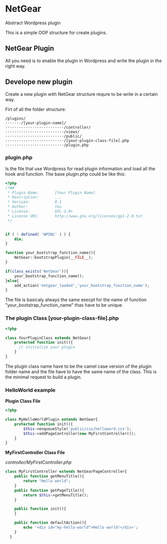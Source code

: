 # NetGear
Abstract Wordpress plugin

This is a simple OOP structure for create plugins.

## NetGear Plugin
All you need is to enable the plugin in Wordpress and write the plugin in the right way.

## Develope new plugin
Create a new plugin with NetGear structure requre to be write in a certain way.

Firt of all the folder structure:

    /plugins/
    ·······/[your-plugin-name]/
    ··························/controller/
    ··························/views/
    ··························/public/
    ··························/[your-plugin-class-file].php
    ··························/plugin.php

### plugin.php
Is the file that use Wordpress for read plugin information and load all the hook and function.
The base plugin.php could be like this:
```php
<?php
/*##
 * Plugin Name:       [Your Plugin Name]
 * Description:       ...
 * Version:           0.1
 * Author:            You
 * License:           GPL-2.0+
 * License URI:       http://www.gnu.org/licenses/gpl-2.0.txt
 */


if ( ! defined( 'WPINC' ) ) {
    die;
}

function your_bootstrap_function_name(){
    NetGear::bootstrapPlugin(__FILE__);
}

if(class_exists('NetGear')){
    your_bootstrap_function_name();
}else{
    add_action('netgear_loaded','your_bootstrap_function_name');
}

```
The file is basicaly always the same execpt for the name of function "your_bootstrap_function_name" thas have to be unique.

### The plugin Class [your-plugin-class-file].php
```php
<?php

class YourPluginClass extends NetGear{
    protected function init(){
      // initialize your plugin
    }
}
```

The plugin class name have to be the camel case version of the plugin folder name and the file have to have the same name of the class. This is the minimal request to build a plugin.

### HelloWorld example
**Plugin Class File**
```php
<?php

class MyHelloWorldPlugin extends NetGear{
    protected function init(){
        $this->enqueueStyle('public/css/helloword.css');
        $this->addPageController(new MyFirstController());
    }
}
```
**MyFirstController Class File**

*controller/MyFirstController.php*
```php
class MyFirstController extends NetGearPageController{
    public function getMenuTitle(){
        return "Hello world";
    }
    public function getPageTitle(){
        return $this->getMenuTitle();
    }

    public function init(){
    }

    public function defaultAction(){
        echo '<div id="my-hello-world">Hello world!</div>';
    }
  }
```
